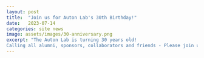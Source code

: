 ```yaml
---
layout: post
title:  "Join us for Auton Lab's 30th Birthday!"
date:   2023-07-14
categories: site news
image: assets/images/30-anniversary.png
excerpt: "The Auton Lab is turning 30 years old!
Calling all alumni, sponsors, collaborators and friends - Please join us for a weekend of activities from September 8th to September 10th, 2023. RSVP today on our [30th Anniversary website](https://autonlab.org/30th-Anniversary/)."
---
```

